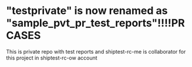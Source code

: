 # "testprivate" is now renamed as "sample_pvt_pr_test_reports"!!!!PR CASES
This is private repo with test reports and shiptest-rc-me is collaborator for this project in shiptest-rc-ow account
